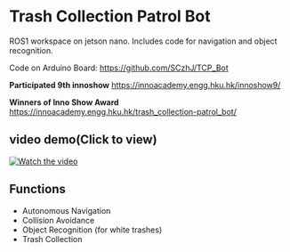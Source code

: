# Trash Collection Patrol Bot

ROS1 workspace on jetson nano. Includes code for navigation and object recognition.

Code on Arduino Board: https://github.com/SCzhJ/TCP_Bot

**Participated 9th innoshow** https://innoacademy.engg.hku.hk/innoshow9/

**Winners of Inno Show Award** https://innoacademy.engg.hku.hk/trash_collection-patrol_bot/

## **video demo**(Click to view)

[![Watch the video](https://img.youtube.com/vi/EgZxdo0k40g/0.jpg)](https://www.youtube.com/watch?v=EgZxdo0k40g)

## Functions
- Autonomous Navigation
- Collision Avoidance
- Object Recognition (for white trashes)
- Trash Collection

